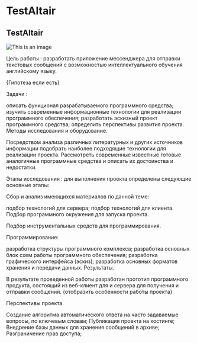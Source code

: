 # TestAltair
## TestAltair

![This is an image](https://myoctocat.com/assets/images/base-octocat.svg)


Цель работы : разработать приложение мессенджера для отправки текстовых сообщений с возможностью интеллектуального обучения английскому языку.

{Гипотеза если есть}

Задачи :

описать функционал разрабатываемого программного средства;
изучить современные информационные технологии для реализации программного обеспечения;
разработать эскизный проект программного средства;
определить перспективы развития проекта.
Методы исследования и оборудование.

Посредством анализа различных литературных и других источников информации подобрать наиболее подходящие технологии для реализации проекта. Рассмотреть современные известные готовые аналогичные программные средства и описать их достоинства и недостатки.

Этапы исследования : для выполнения проекта определены следующие основные этапы:

Сбор и анализ имеющихся материалов по данной теме:

подбор технологий для сервера;
подбор технологий для клиента.
Подбор программного окружения для запуска проекта.

Подбор инструментальных средств для программирования.

Программирование:

разработка структуры программного комплекса;
разработка основных блок схем работы программного обеспечения;
разработка графического интерфейса (эскиз);
разработка основных форматов хранения и передачи данных.
Результаты.

В результате проведенной работы разработан прототип программного продукта, состоящий из веб-клиент для и сервера для получения и отправки сообщений. {отобразить особенности работы проекта}

Перспективы проекта.

Создание алгоритма автоматического ответа на часто задаваемые вопросы, по ключевым словам;
Публикация проекта на хостинге;
Внедрение базы данных для хранения сообщений в архиве;
Разграничение прав доступа;
